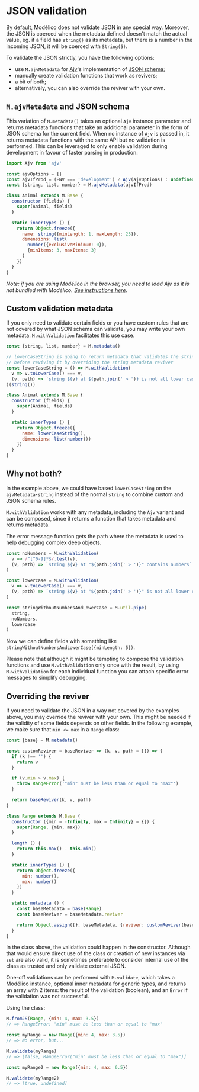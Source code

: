 # JSON validation

By default, Modélico does not validate JSON in any special way. Moreover, the
JSON is coerced when the metadata defined doesn't match the actual value, eg.
if a field has `string()` as its metadata, but there is a number in the
incoming JSON, it will be coerced with `String(5)`.

To validate the JSON strictly, you have the following options:

- use `M.ajvMetadata` for [Ajv](https://epoberezkin.github.io/ajv/)'s implementation of [JSON schema](http://json-schema.org/);
- manually create validation functions that work as revivers;
- a bit of both;
- alternatively, you can also override the reviver with your own.

## `M.ajvMetadata` and JSON schema

This variation of `M.metadata()` takes an optional `Ajv` instance parameter
and returns metadata functions that take an additional parameter in the form of
JSON schema for the current field. When no instance of `Ajv` is passed in, it
returns metadata functions with the same API but no validation is performed.
This can be leveraged to only enable validation during development in favour of
faster parsing in production:

```js
import Ajv from 'ajv'

const ajvOptions = {}
const ajvIfProd = (ENV === 'development') ? Ajv(ajvOptions) : undefined
const {string, list, number} = M.ajvMetadata(ajvIfProd)

class Animal extends M.Base {
  constructor (fields) {
    super(Animal, fields)
  }

  static innerTypes () {
    return Object.freeze({
      name: string({minLength: 1, maxLength: 25}),
      dimensions: list(
        number({exclusiveMinimum: 0}),
        {minItems: 3, maxItems: 3}
      )
    })
  }
}
```

_Note: if you are using Modélico in the browser, you need to load Ajv as it is
not bundled with Modélico.
[See instructions here](https://epoberezkin.github.io/ajv/#using-in-browser)._

## Custom validation metadata

If you only need to validate certain fields or you have custom rules that are
not covered by what JSON schema can validate, you may write your own metadata.
`M.withValidation` facilitates this use case.

```js
const {string, list, number} = M.metadata()

// lowerCaseString is going to return metadata that validates the string
// before reviving it by overriding the string metadata reviver
const lowerCaseString = () => M.withValidation(
  v => v.toLowerCase() === v,
  (v, path) => `string ${v} at ${path.join(' > ')} is not all lower case`
)(string())

class Animal extends M.Base {
  constructor (fields) {
    super(Animal, fields)
  }

  static innerTypes () {
    return Object.freeze({
      name: lowerCaseString(),
      dimensions: list(number())
    })
  }
}
```

## Why not both?

In the example above, we could have based `lowerCaseString` on the
`ajvMetadata`-`string` instead of the normal `string` to combine custom and
JSON schema rules.

`M.withValidation` works with any metadata, including the `Ajv` variant and
can be composed, since it returns a function that takes metadata and returns
metadata.

The error message function gets the path where the metadata is used to help
debugging complex deep objects.

```js
const noNumbers = M.withValidation(
  v => /^[^0-9]*$/.test(v),
  (v, path) => `string ${v} at "${path.join(' > ')}" contains numbers`
)

const lowercase = M.withValidation(
  v => v.toLowerCase() === v,
  (v, path) => `string ${v} at "${path.join(' > ')}" is not all lower case`
)

const stringWithoutNumbersAndLowerCase = M.util.pipe(
  string,
  noNumbers,
  lowercase
)
```

Now we can define fields with something like
`stringWithoutNumbersAndLowerCase({minLength: 5})`.

Please note that although it might be tempting to compose the validation
functions and use `M.withValidation` only once with the result, by using
`M.withValidation` for each individual function you can attach specific
error messages to simplify debugging.

## Overriding the reviver

If you need to validate the JSON in a way not covered by the examples above,
you may override the reviver with your own. This might be needed if the
validity of some fields depends on other fields. In the following example,
we make sure that `min <= max` in a `Range` class:

```js
const {base} = M.metadata()

const customReviver = baseReviver => (k, v, path = []) => {
  if (k !== '') {
    return v
  }

  if (v.min > v.max) {
    throw RangeError('"min" must be less than or equal to "max"')
  }

  return baseReviver(k, v, path)
}

class Range extends M.Base {
  constructor ({min = -Infinity, max = Infinity} = {}) {
    super(Range, {min, max})
  }

  length () {
    return this.max() - this.min()
  }

  static innerTypes () {
    return Object.freeze({
      min: number(),
      max: number()
    })
  }

  static metadata () {
    const baseMetadata = base(Range)
    const baseReviver = baseMetadata.reviver

    return Object.assign({}, baseMetadata, {reviver: customReviver(baseReviver) })
  }
}
```

In the class above, the validation could happen in the constructor. Although
that would ensure direct use of the class or creation of new instances via
`set` are also valid, it is sometimes preferable to consider internal use of
the class as trusted and only validate external JSON.

One-off validations can be performed with `M.validate`, which takes a Modélico
instance, optional inner metadata for generic types, and returns an array
with 2 items: the result of the validation (boolean), and an `Error` if the
validation was not successful.

Using the class:

```js
M.fromJS(Range, {min: 4, max: 3.5})
// => RangeError: "min" must be less than or equal to "max"

const myRange = new Range({min: 4, max: 3.5})
// => No error, but...

M.validate(myRange)
// => [false, RangeError("min" must be less than or equal to "max")]

const myRange2 = new Range({min: 4, max: 6.5})

M.validate(myRange2)
// => [true, undefined]
```
